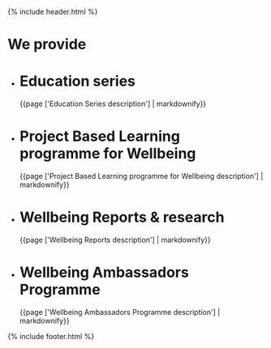 {% include header.html %}
<div class="som-page-title">
  <div class="som-wrapper">
    <h1>We provide</h1>
  </div>
</div>
<canvas id="canvas4"></canvas>
<div class="som-carousel services">
  <ul>
      <li class="magnify education">
        <h1>Education series</h1>
        <p class="courier">{{page ['Education Series description'] | markdownify}}</p>
      </li>
      <li class="magnify project">
        <h1>Project Based Learning programme for Wellbeing</h1>
        <p class="courier">{{page ['Project Based Learning programme for Wellbeing description'] | markdownify}}</p>
      </li>
      <li class="magnify research">
        <h1>Wellbeing Reports & research</h1>
        <p class="courier">{{page ['Wellbeing Reports description'] | markdownify}}</p>
      </li>
      <li class="magnify ambassadors">
        <h1>Wellbeing Ambassadors Programme</h1>
        <p class="courier">{{page ['Wellbeing Ambassadors Programme description'] | markdownify}}</p>
      </li>
  </ul>
</div>
{% include footer.html %}
